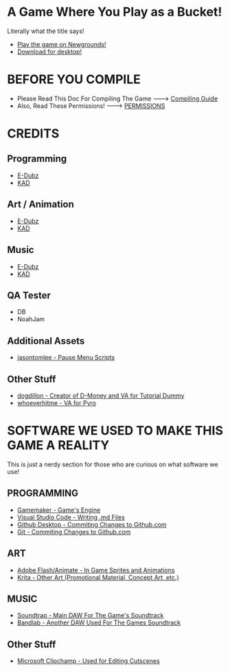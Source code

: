 # A Game Where You Play as a Bucket!

Literally what the title says!

- [Play the game on Newgrounds!](https://www.newgrounds.com/portal/view/930725)
- [Download for desktop!](https://ingogamez.itch.io/agwypaab)

# BEFORE YOU COMPILE

- Please Read This Doc For Compiling The Game ---> [Compiling Guide](/docs/COMPILING.md)
- Also, Read These Permissions! ---> [PERMISSIONS](/docs/PERMISSIONS.txt)

# CREDITS

## Programming
- [E-Dubz](https://twitter.com/edubzng)
- [KAD](https://twitter.com/KBunnie93)

## Art / Animation
- [E-Dubz](https://e-dubz.newgrounds.com)
- [KAD](https://www.youtube.com/@KAD-CRUCIFIED)

## Music
- [E-Dubz](https://www.youtube.com/@EDubzNG)
- [KAD](https://killerbunnie93.newgrounds.com/)

## QA Tester
- DB
- NoahJam

## Additional Assets
- [jasontomlee - Pause Menu Scripts](https://marketplace.gamemaker.io/assets/7514/asset-pause-menu-basic)

## Other Stuff
- [dogdillon - Creator of D-Money and VA for Tutorial Dummy](https://twitter.com/dogdillonYT)
- [whoeverhitme - VA for Pyro](https://youtube.com/@whoeverhitme)

# SOFTWARE WE USED TO MAKE THIS GAME A REALITY

This is just a nerdy section for those who are curious on what software we use!

## PROGRAMMING
- [Gamemaker - Game's Engine](https://store.steampowered.com/app/1670460/GameMaker/)
- [Visual Studio Code - Writing .md Files](https://code.visualstudio.com/)
- [Github Desktop - Commiting Changes to Github.com](https://desktop.github.com/download/)
- [Git - Commiting Changes to Github.com](https://git-scm.com/)

## ART
- [Adobe Flash/Animate - In Game Sprites and Animations](https://www.adobe.com/products/animate.html)
- [Krita - Other Art (Promotional Material, Concept Art, etc.)](https://krita.org/en/)

## MUSIC
- [Soundtrap - Main DAW For The Game's Soundtrack](https://www.soundtrap.com/)
- [Bandlab - Another DAW Used For The Games Soundtrack](https://www.bandlab.com/)

## Other Stuff
- [Microsoft Clipchamp - Used for Editing Cutscenes](https://clipchamp.com/en/windows-video-editor/)
